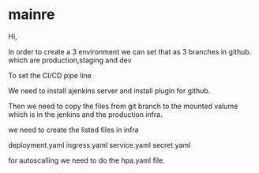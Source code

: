 # mainre

Hi,

In order to create a 3 environment we can set that as 3 branches in github. which are production,staging and dev

To set the CI/CD pipe line

We need to install ajenkins server and install plugin for github.

Then we need to copy the files from  git branch to the mounted valume which is in the jenkins and the production infra.

we need to create the listed files in infra

deployment.yaml
ingress.yaml
service.yaml
secret.yaml

for autoscalling we need to do the hpa.yaml file.
